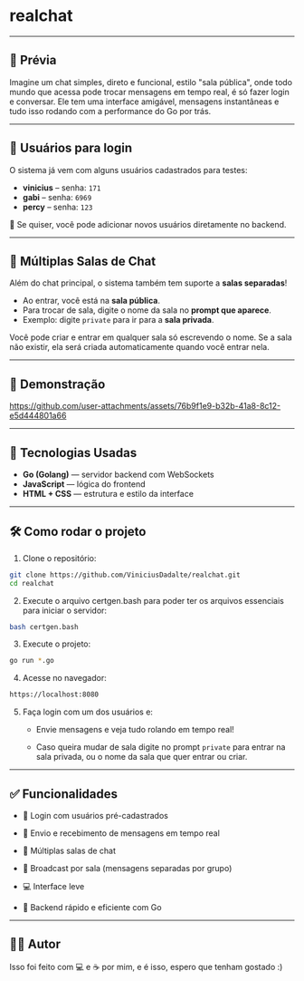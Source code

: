 # realchat
---
## 🚀 Prévia

Imagine um chat simples, direto e funcional, estilo "sala pública", onde todo mundo que acessa pode trocar mensagens em tempo real,  é só fazer login e conversar. Ele tem uma interface amigável, mensagens instantâneas e tudo isso rodando com a performance do Go por trás.

---
## 🔐 Usuários para login

O sistema já vem com alguns usuários cadastrados para testes:

- **vinicius** – senha: `171`  
- **gabi** – senha: `6969`  
- **percy** – senha: `123`  

🔧 Se quiser, você pode adicionar novos usuários diretamente no backend.

---
## 💬 Múltiplas Salas de Chat

Além do chat principal, o sistema também tem suporte a **salas separadas**!

- Ao entrar, você está na **sala pública**.
- Para trocar de sala, digite o nome da sala no **prompt que aparece**.
- Exemplo: digite `private` para ir para a **sala privada**.

Você pode criar e entrar em qualquer sala só escrevendo o nome. Se a sala não existir, ela será criada automaticamente quando você entrar nela.

---
## 📸 Demonstração

https://github.com/user-attachments/assets/76b9f1e9-b32b-41a8-8c12-e5d444801a66

---
## 🧰 Tecnologias Usadas

- **Go (Golang)** — servidor backend com WebSockets
- **JavaScript** — lógica do frontend
- **HTML + CSS** — estrutura e estilo da interface
---
## 🛠️ Como rodar o projeto

1. Clone o repositório:

```bash
git clone https://github.com/ViniciusDadalte/realchat.git
cd realchat
```

2. Execute o arquivo certgen.bash para poder ter os arquivos essenciais para iniciar o servidor:
```bash
bash certgen.bash
```

3. Execute o projeto:
```bash
go run *.go
```

4. Acesse no navegador:
```bash
https://localhost:8080
```

5. Faça login com um dos usuários e:

	- Envie mensagens e veja tudo rolando em tempo real!
	
	- Caso queira mudar de sala digite no prompt `private` para entrar na sala privada, ou o nome da sala que quer entrar ou criar.
---
## ✅ Funcionalidades

- 🔐 Login com usuários pré-cadastrados
    
- 🔄 Envio e recebimento de mensagens em tempo real
    
- 👥 Múltiplas salas de chat
    
- 📩 Broadcast por sala (mensagens separadas por grupo)
    
- 💻 Interface leve
    
- 🚀 Backend rápido e eficiente com Go

---
## 👨‍💻 Autor

Isso foi feito com 💻 e ☕ por mim, e é isso, espero que tenham gostado :)
